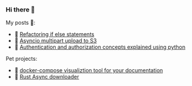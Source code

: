 ### Hi there 👋


My posts 📖:
* 🐍 [Refactoring if else statements](https://skonik.me/python-alternatives-to-if-elif-statements-before-python-3-10/)
* 🐍 [Asyncio multipart upload to S3](https://skonik.me/uploading-large-file-to-s3-using-aiobotocore/)
* 🐍 [Authentication and authorization concepts explained using python](https://skonik.me/authentication-concepts-explained/)

Pet projects:

* 🐍 [docker-compose visualiztion tool for your documentation](https://github.com/skonik/docker-compose-diagram])
* 🦀 [Rust Async downloader](https://github.com/skonik/rust-async-downloader)

<!--
**skonik/skonik** is a ✨ _special_ ✨ repository because its `README.md` (this file) appears on your GitHub profile.

Here are some ideas to get you started:

- 🔭 I’m currently working on ...
- 🌱 I’m currently learning ...
- 👯 I’m looking to collaborate on ...
- 🤔 I’m looking for help with ...
- 💬 Ask me about ...
- 📫 How to reach me: ...
- 😄 Pronouns: ...
- ⚡ Fun fact: ...
-->

